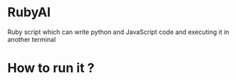 # RubyAI
Ruby script which can write python and JavaScript code and executing it in another terminal

# How to run it ?
